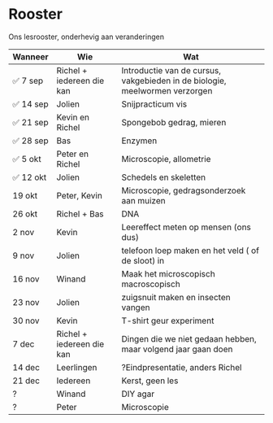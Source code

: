 # Rooster

Ons lesrooster, onderhevig aan veranderingen

Wanneer|Wie|Wat
---|---|---
:white_check_mark: 7 sep|Richel + iedereen die kan|Introductie van de cursus, vakgebieden in de biologie, meelwormen verzorgen
:white_check_mark: 14 sep|Jolien|Snijpracticum vis
:white_check_mark: 21 sep|Kevin en Richel|Spongebob gedrag, mieren
:white_check_mark: 28 sep|Bas|Enzymen
:white_check_mark: 5 okt|Peter en Richel|Microscopie, allometrie
:white_check_mark: 12 okt|Jolien|Schedels en skeletten
19 okt|Peter, Kevin|Microscopie, gedragsonderzoek aan muizen
26 okt|Richel + Bas|DNA
2 nov|Kevin|Leereffect meten op mensen (ons dus)
9 nov|Jolien|telefoon loep maken en het veld ( of de sloot) in
16 nov|Winand|Maak het microscopisch macroscopisch
23 nov|Jolien|zuigsnuit maken en insecten vangen
30 nov|Kevin|T-shirt geur experiment
7 dec|Richel + iedereen die kan|Dingen die we niet gedaan hebben, maar volgend jaar gaan doen
14 dec|Leerlingen|?Eindpresentatie, anders Richel
21 dec|Iedereen|Kerst, geen les
?|Winand|DIY agar
?|Peter|Microscopie
